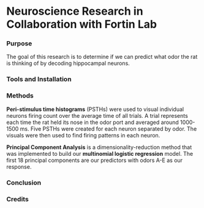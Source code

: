 # Neuroscience Research in Collaboration with Fortin Lab

### Purpose

The goal of this research is to determine if we can predict what odor the rat is 
thinking of by decoding hippocampal neurons. 

### Tools and Installation



### Methods

__Peri-stimulus time histograms__ (PSTHs) were used to visual individual neurons 
firing count over the average time of all trials. A trial represents each time 
the rat held its nose in the odor port and averaged around 1000-1500 ms. Five 
PSTHs were created for each neuron separated by odor. The visuals were then used 
to find firing patterns in each neuron. 

__Principal Component Analysis__ is a dimensionality-reduction method that was
implemented to build our __multinomial logistic regression__ model. The first 18
principal components are our predictors with odors A-E as our response. 

### Conclusion



### Credits

